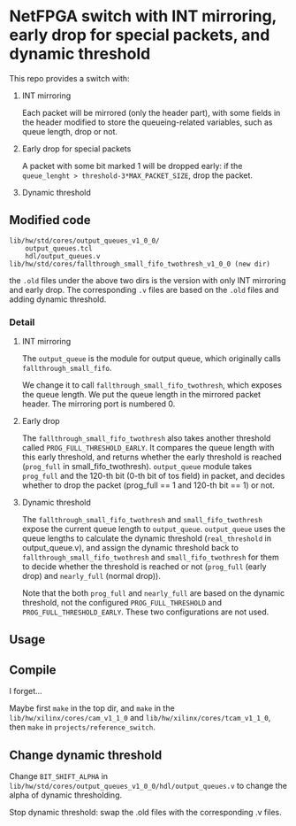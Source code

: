 # NetFPGA switch with INT mirroring, early drop for special packets, and dynamic threshold
This repo provides a switch with:
1. INT mirroring

	Each packet will be mirrored (only the header part), with some fields in the header modified to store the queueing-related variables, such as queue length, drop or not.

2. Early drop for special packets

	A packet with some bit marked 1 will be dropped early: if the `queue_lenght > threshold-3*MAX_PACKET_SIZE`, drop the packet.

3. Dynamic threshold

## Modified code
	lib/hw/std/cores/output_queues_v1_0_0/
		output_queues.tcl
		hdl/output_queues.v
	lib/hw/std/cores/fallthrough_small_fifo_twothresh_v1_0_0 (new dir)

the `.old` files under the above two dirs is the version with only INT mirroring and early drop. The corresponding `.v` files are based on the `.old` files and adding dynamic threshold.

### Detail
1. INT mirroring

	The `output_queue` is the module for output queue, which originally calls `fallthrough_small_fifo`.

	We change it to call `fallthrough_small_fifo_twothresh`, which exposes the queue length. We put the queue length in the mirrored packet header. The mirroring port is numbered 0.

2. Early drop
	
	The `fallthrough_small_fifo_twothresh` also takes another threshold called `PROG_FULL_THRESHOLD_EARLY`. It compares the queue length with this early threshold, and returns whether the early threshold is reached (`prog_full` in small_fifo_twothresh). `output_queue` module takes `prog_full` and the 120-th bit (0-th bit of tos field) in packet, and decides whether to drop the packet (prog_full == 1 and 120-th bit == 1) or not.

3. Dynamic threshold

	The `fallthrough_small_fifo_twothresh` and `small_fifo_twothresh` expose the current queue length to `output_queue`. `output_queue` uses the queue lengths to calculate the dynamic threshold (`real_threshold` in output_queue.v), and assign the dynamic threshold back to `fallthrough_small_fifo_twothresh` and `small_fifo_twothresh` for them to decide whether the threshold is reached or not (`prog_full` (early drop) and `nearly_full` (normal drop)).

	Note that the both `prog_full` and `nearly_full` are based on the dynamic threshold, not the configured `PROG_FULL_THRESHOLD` and `PROG_FULL_THRESHOLD_EARLY`. These two configurations are not used.

## Usage
## Compile
I forget... 

Maybe first `make` in the top dir, and `make` in the `lib/hw/xilinx/cores/cam_v1_1_0` and `lib/hw/xilinx/cores/tcam_v1_1_0`, then `make` in `projects/reference_switch`.

## Change dynamic threshold
Change `BIT_SHIFT_ALPHA` in `lib/hw/std/cores/output_queues_v1_0_0/hdl/output_queues.v` to change the alpha of dynamic thresholding.

Stop dynamic threshold: swap the .old files with the corresponding .v files.
